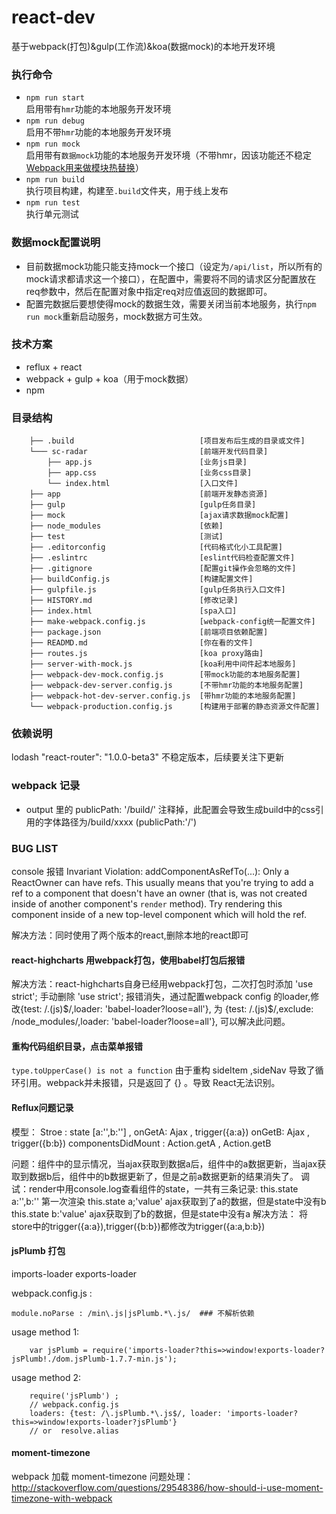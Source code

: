 # react-dev

基于webpack(打包)&gulp(工作流)&koa(数据mock)的本地开发环境

### 执行命令
 - `npm run start`  
   启用带有`hmr`功能的本地服务开发环境
 - `npm run debug`  
   启用不带`hmr`功能的本地服务开发环境
 - `npm run mock`  
   启用带有`数据mock`功能的本地服务开发环境（不带hmr，因该功能还不稳定[Webpack用来做模块热替换](http://segmentfault.com/a/1190000003872635)）
 - `npm run build`  
   执行项目构建，构建至`.build`文件夹，用于线上发布
 - `npm run test`  
   执行单元测试

### 数据mock配置说明
 - 目前数据mock功能只能支持mock一个接口（设定为`/api/list`，所以所有的mock请求都请求这一个接口），在配置中，需要将不同的请求区分配置放在req参数中，然后在配置对象中指定req对应值返回的数据即可。
 - 配置完数据后要想使得mock的数据生效，需要关闭当前本地服务，执行`npm run mock`重新启动服务，mock数据方可生效。

### 技术方案

 - reflux + react 
 - webpack + gulp + koa（用于mock数据）
 - npm

### 目录结构


        ├── .build                            [项目发布后生成的目录或文件]
        └─── sc-radar                         [前端开发代码目录]  
            ├── app.js                        [业务js目录]       
            ├── app.css                       [业务css目录]
            └── index.html                    [入口文件] 
        ├── app                               [前端开发静态资源]
        ├── gulp                              [gulp任务目录]
        ├── mock                              [ajax请求数据mock配置]
        ├── node_modules                      [依赖]
        ├── test                              [测试]
        ├── .editorconfig                     [代码格式化小工具配置]
        ├── .eslintrc                         [eslint代码检查配置文件]
        ├── .gitignore                        [配置git操作会忽略的文件]
        ├── buildConfig.js                    [构建配置文件]
        ├── gulpfile.js                       [gulp任务执行入口文件]
        ├── HISTORY.md                        [修改记录]
        ├── index.html                        [spa入口]
        ├── make-webpack.config.js            [webpack-config统一配置文件]
        ├── package.json                      [前端项目依赖配置]
        ├── READMD.md                         [你在看的文件]
        ├── routes.js                         [koa proxy路由]
        ├── server-with-mock.js               [koa利用中间件起本地服务]
        ├── webpack-dev-mock.config.js        [带mock功能的本地服务配置]
        ├── webpack-dev-server.config.js      [不带hmr功能的本地服务配置]
        ├── webpack-hot-dev-server.config.js  [带hmr功能的本地服务配置]
        └── webpack-production.config.js      [构建用于部署的静态资源文件配置]

### 依赖说明
  lodash
  "react-router": "1.0.0-beta3"  不稳定版本，后续要关注下更新


### webpack 记录

 - output 里的 publicPath: '/build/' 注释掉，此配置会导致生成build中的css引用的字体路径为/build/xxxx (publicPath:'/')

### BUG LIST

console 报错 Invariant Violation: addComponentAsRefTo(...): Only a ReactOwner can have refs. This usually means that you're trying to add a ref to a component that doesn't have an owner (that is, was not created inside of another component's `render` method). Try rendering this component inside of a new top-level component which will hold the ref.

解决方法：同时使用了两个版本的react,删除本地的react即可

#### react-highcharts 用webpack打包，使用babel打包后报错

解决方法：react-highcharts自身已经用webpack打包，二次打包时添加 'use strict'; 
手动删除 'use strict'; 报错消失，通过配置webpack config 的loader,修改{test: /\.(js)$/,loader: 'babel-loader?loose=all'}, 为 {test: /\.(js)$/,exclude: /node_modules/,loader: 'babel-loader?loose=all'}, 可以解决此问题。

#### 重构代码组织目录，点击菜单报错

`type.toUpperCase() is not a function` 
由于重构 sideItem ,sideNav 导致了循环引用。webpack并未报错，只是返回了 {} 。导致 React无法识别。

#### Reflux问题记录
模型：
    Stroe : state [a:'',b:''] ,
            onGetA: Ajax , trigger({a:a})
            onGetB: Ajax , trigger({b:b})
    componentsDidMount : Action.getA , Action.getB

问题：组件中的显示情况，当ajax获取到数据a后，组件中的a数据更新，当ajax获取到数据b后，组件中的b数据更新了，但是之前a数据更新的结果消失了。
调试：render中用console.log查看组件的state，一共有三条记录:
    this.state a:'',b:'' 第一次渲染
    this.state a;'value' ajax获取到了a的数据，但是state中没有b
    this.state b:'value' ajax获取到了b的数据，但是state中没有a
解决方法：
    将store中的trigger({a:a}),trigger({b:b})都修改为trigger({a:a,b:b})

#### jsPlumb 打包 

imports-loader 
exports-loader 

webpack.config.js :

    module.noParse : /min\.js|jsPlumb.*\.js/  ### 不解析依赖


usage method 1:

        var jsPlumb = require('imports-loader?this=>window!exports-loader?jsPlumb!./dom.jsPlumb-1.7.7-min.js');

usage method 2: 

        require('jsPlumb') ;
        // webpack.config.js 
        loaders: {test: /\.jsPlumb.*\.js$/, loader: 'imports-loader?this=>window!exports-loader?jsPlumb'}
        // or  resolve.alias 

#### moment-timezone 

webpack 加载 moment-timezone 问题处理：
http://stackoverflow.com/questions/29548386/how-should-i-use-moment-timezone-with-webpack
